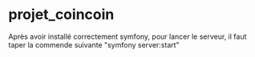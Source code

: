 # projet_coincoin
Après avoir installé correctement symfony, pour lancer le serveur, il faut taper la commende suivante "symfony server:start"
